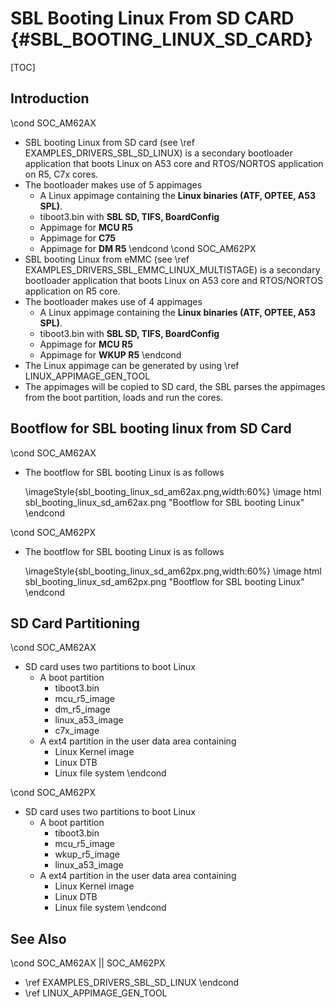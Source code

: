 # SBL Booting Linux From SD CARD {#SBL_BOOTING_LINUX_SD_CARD}

[TOC]

## Introduction

\cond SOC_AM62AX
- SBL booting Linux from SD card (see \ref EXAMPLES_DRIVERS_SBL_SD_LINUX) is a secondary bootloader application that boots Linux on A53 core and RTOS/NORTOS application on R5, C7x cores.
- The bootloader makes use of 5 appimages
    - A Linux appimage containing the **Linux binaries (ATF, OPTEE, A53 SPL)**.
    - tiboot3.bin with **SBL SD, TIFS, BoardConfig**
    - Appimage for **MCU R5**
    - Appimage for **C75**
    - Appimage for **DM R5**
\endcond
\cond SOC_AM62PX
- SBL booting Linux from eMMC (see \ref EXAMPLES_DRIVERS_SBL_EMMC_LINUX_MULTISTAGE) is a secondary bootloader application that boots Linux on A53 core and RTOS/NORTOS application on R5 core.
- The bootloader makes use of 4 appimages
    - A Linux appimage containing the **Linux binaries (ATF, OPTEE, A53 SPL)**.
    - tiboot3.bin with **SBL SD, TIFS, BoardConfig**
    - Appimage for **MCU R5**
    - Appimage for **WKUP R5**
\endcond
- The Linux appimage can be generated by using \ref LINUX_APPIMAGE_GEN_TOOL
- The appimages will be copied to SD card, the SBL parses the appimages from the boot partition, loads and run the cores.

## Bootflow for SBL booting linux from SD Card

\cond SOC_AM62AX
- The bootflow for SBL booting Linux is as follows

    \imageStyle{sbl_booting_linux_sd_am62ax.png,width:60%}
    \image html sbl_booting_linux_sd_am62ax.png "Bootflow for SBL booting Linux"
\endcond

\cond SOC_AM62PX
- The bootflow for SBL booting Linux is as follows

    \imageStyle{sbl_booting_linux_sd_am62px.png,width:60%}
    \image html sbl_booting_linux_sd_am62px.png "Bootflow for SBL booting Linux"
\endcond

## SD Card Partitioning

\cond SOC_AM62AX
- SD card uses two partitions to boot Linux
    - A boot partition
        - tiboot3.bin
        - mcu_r5_image
        - dm_r5_image
        - linux_a53_image
        - c7x_image
    - A ext4 partition in the user data area containing
        - Linux Kernel image
        - Linux DTB
        - Linux file system
\endcond

\cond SOC_AM62PX
- SD card uses two partitions to boot Linux
    - A boot partition
        - tiboot3.bin
        - mcu_r5_image
        - wkup_r5_image
        - linux_a53_image
    - A ext4 partition in the user data area containing
        - Linux Kernel image
        - Linux DTB
        - Linux file system
\endcond

## See Also
\cond SOC_AM62AX || SOC_AM62PX
- \ref EXAMPLES_DRIVERS_SBL_SD_LINUX
\endcond
- \ref LINUX_APPIMAGE_GEN_TOOL